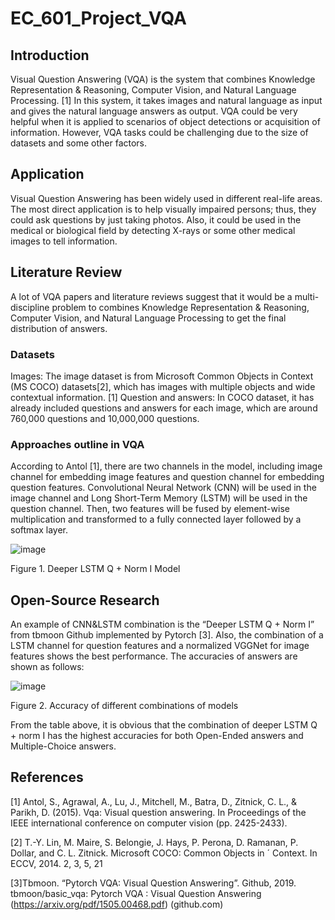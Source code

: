# EC_601_Project_VQA
## Introduction
Visual Question Answering (VQA) is the system that combines Knowledge Representation & Reasoning, Computer Vision, and Natural Language Processing. [1] In this system, it takes images and natural language as input and gives the natural language answers as output. VQA could be very helpful when it is applied to scenarios of object detections or acquisition of information. However, VQA tasks could be challenging due to the size of datasets and some other factors.

## Application
Visual Question Answering has been widely used in different real-life areas. The most direct application is to help visually impaired persons; thus, they could ask questions by just taking photos. Also, it could be used in the medical or biological field by detecting X-rays or some other medical images to tell information.
## Literature Review
A lot of VQA papers and literature reviews suggest that it would be a multi-discipline problem to combines Knowledge Representation & Reasoning, Computer Vision, and Natural Language Processing to get the final distribution of answers.
### Datasets
Images: The image dataset is from Microsoft Common Objects in Context (MS COCO) datasets[2], which has images with multiple objects and wide contextual information. [1]
Question and answers: In COCO dataset, it has already included questions and answers for each image, which are around 760,000 questions and 10,000,000 questions.
### Approaches outline in VQA
According to Antol [1], there are two channels in the model, including image channel for embedding image features and question channel for embedding question features. Convolutional Neural Network (CNN) will be used in the image channel and Long Short-Term Memory (LSTM) will be used in the question channel. Then, two features will be fused by element-wise multiplication and transformed to a fully connected layer followed by a softmax layer.

![image](https://github.com/shiyuhu1933/EC_601_Project1/blob/main/Deeper_LSTM_Q_Norm.png) 

Figure 1. Deeper LSTM Q + Norm I Model

## Open-Source Research
An example of CNN&LSTM combination is the “Deeper LSTM Q + Norm I” from tbmoon Github implemented by Pytorch [3]. Also, the combination of a LSTM channel for question features and a normalized VGGNet for image features shows the best performance. The accuracies of answers are shown as follows:

![image](https://github.com/shiyuhu1933/EC_601_Project1/blob/main/Accuracy.png)

Figure 2. Accuracy of different combinations of models

From the table above, it is obvious that the combination of deeper LSTM Q + norm I has the highest accuracies for both Open-Ended answers and Multiple-Choice answers.


## References

[1] Antol, S., Agrawal, A., Lu, J., Mitchell, M., Batra, D., Zitnick, C. L., & Parikh, D. (2015). Vqa: Visual question answering. In Proceedings of the IEEE international conference on computer vision (pp. 2425-2433).

[2] T.-Y. Lin, M. Maire, S. Belongie, J. Hays, P. Perona, D. Ramanan, P. Dollar, and C. L. Zitnick. Microsoft COCO: Common Objects in ´ Context. In ECCV, 2014. 2, 3, 5, 21

[3]Tbmoon. “Pytorch VQA: Visual Question Answering”. Github, 2019. tbmoon/basic_vqa: Pytorch VQA : Visual Question Answering (https://arxiv.org/pdf/1505.00468.pdf) (github.com) 

